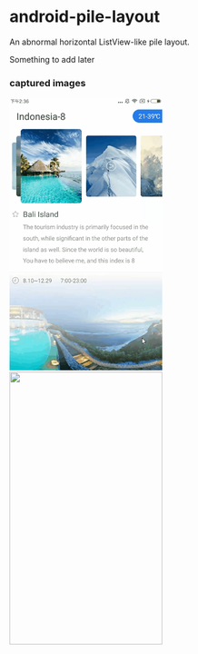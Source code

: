 # android-pile-layout
An abnormal horizontal ListView-like pile layout.

Something to add later
### captured images
<img src="capture/capture1.gif" width="269" height="480"/> <img src="capture2.gif" width="269" height="480"/> 
